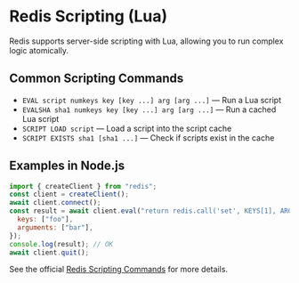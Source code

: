 # Redis Scripting (Lua)

Redis supports server-side scripting with Lua, allowing you to run complex logic atomically.

## Common Scripting Commands

- `EVAL script numkeys key [key ...] arg [arg ...]` — Run a Lua script
- `EVALSHA sha1 numkeys key [key ...] arg [arg ...]` — Run a cached Lua script
- `SCRIPT LOAD script` — Load a script into the script cache
- `SCRIPT EXISTS sha1 [sha1 ...]` — Check if scripts exist in the cache

## Examples in Node.js

```js
import { createClient } from "redis";
const client = createClient();
await client.connect();
const result = await client.eval("return redis.call('set', KEYS[1], ARGV[1])", {
  keys: ["foo"],
  arguments: ["bar"],
});
console.log(result); // OK
await client.quit();
```

See the official [Redis Scripting Commands](https://redis.io/commands/?group=script) for more details.
